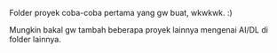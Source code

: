 Folder proyek coba-coba pertama yang gw buat, wkwkwk. :)


Mungkin bakal gw tambah beberapa proyek lainnya mengenai AI/DL di folder lainnya.
